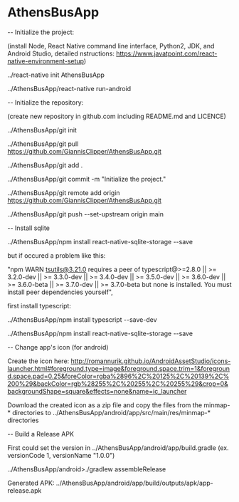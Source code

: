 # AthensBusApp


-- Initialize the project:

(install Node, React Native command line interface, Python2, JDK, and Android Studio, detailed nstructions: https://www.javatpoint.com/react-native-environment-setup)

../react-native init AthensBusApp

../AthensBusApp/react-native run-android


-- Initialize the repository:

(create new repository in github.com including README.md and LICENCE)

../AthensBusApp/git init

../AthensBusApp/git pull https://github.com/GiannisClipper/AthensBusApp.git

../AthensBusApp/git add .

../AthensBusApp/git commit -m "Initialize the project."

../AthensBusApp/git remote add origin https://github.com/GiannisClipper/AthensBusApp.git

../AthensBusApp/git push --set-upstream origin main


-- Install sqlite

../AthensBusApp/npm install react-native-sqlite-storage --save

but if occured a problem like this:

"npm WARN tsutils@3.21.0 requires a peer of typescript@>=2.8.0 || >= 3.2.0-dev || >= 3.3.0-dev || >= 3.4.0-dev || >= 3.5.0-dev || >= 3.6.0-dev || >= 3.6.0-beta || >= 3.7.0-dev || >= 3.7.0-beta but none is installed. You must install peer dependencies yourself",

first install typescript:

../AthensBusApp/npm install typescript --save-dev

../AthensBusApp/npm install react-native-sqlite-storage --save


-- Change app's icon (for android)

Create the icon here: http://romannurik.github.io/AndroidAssetStudio/icons-launcher.html#foreground.type=image&foreground.space.trim=1&foreground.space.pad=0.25&foreColor=rgba%2896%2C%20125%2C%20139%2C%200%29&backColor=rgb%28255%2C%20255%2C%20255%29&crop=0&backgroundShape=square&effects=none&name=ic_launcher

Download the created icon as a zip file and copy the files from the minmap-* directories to ../AthensBusApp/android/app/src/main/res/minmap-* directories


-- Build a Release APK

First could set the version in ../AthensBusApp/android/app/build.gradle (ex. versionCode 1, versionName "1.0.0")

../AthensBusApp/android>./gradlew assembleRelease

Generated APK: ../AthensBusApp/android/app/build/outputs/apk/app-release.apk
